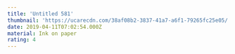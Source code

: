 ```yaml
---
title: 'Untitled 581'
thumbnail: 'https://ucarecdn.com/38af08b2-3837-41a7-a6f1-79265fc25e05/'
date: 2019-04-11T07:02:54.000Z
material: Ink on paper
rating: 4
---
```

